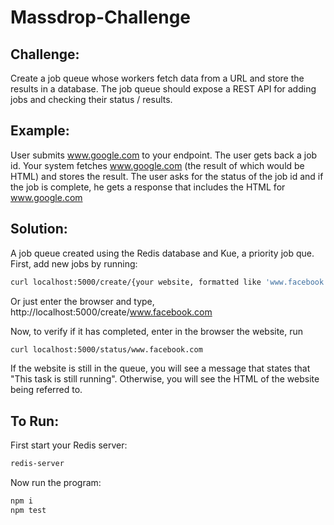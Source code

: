 # Massdrop-Challenge

## Challenge: 
Create a job queue whose workers fetch data from a URL and store the results in a database.  The job queue should expose a REST API for adding jobs and checking their status / results.
## Example:
User submits www.google.com to your endpoint.  The user gets back a job id. Your system fetches www.google.com (the result of which would be HTML) and stores the result.  The user asks for the status of the job id and if the job is complete, he gets a response that includes the HTML for www.google.com

## Solution:
A job queue created using the Redis database and Kue, a priority job que. First, add new jobs by running:
```bash
curl localhost:5000/create/{your website, formatted like 'www.facebook.com'}
```
Or just enter the browser and type, http://localhost:5000/create/www.facebook.com

Now, to verify if it has completed, enter in the browser the website, run 
```bash
curl localhost:5000/status/www.facebook.com
```
If the website is still in the queue, you will see a message that states that "This task is still running". Otherwise, you will see the HTML of the website being referred to. 



## To Run: 
First start your Redis server:
```bash
redis-server
```
Now run the program:
```bash
npm i 
npm test
```
